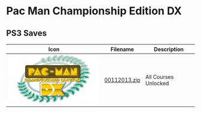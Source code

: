 # Pac Man Championship Edition DX

## PS3 Saves

| Icon | Filename | Description |
|------|----------|-------------|
| ![Pac Man Championship Edition DX](ICON0.PNG) | [00112013.zip](00112013.zip) | All Courses Unlocked |
